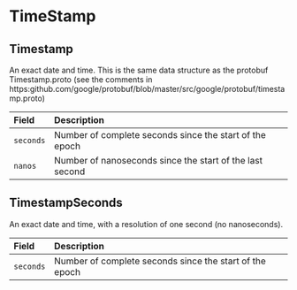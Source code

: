 # TimeStamp

## Timestamp

An exact date and time. This is the same data structure as the protobuf Timestamp.proto \(see the comments in https:github.com/google/protobuf/blob/master/src/google/protobuf/timestamp.proto\)

| Field | Description |
| :--- | :--- |
| `seconds` | Number of complete seconds since the start of the epoch |
| `nanos` | Number of nanoseconds since the start of the last second |

## TimestampSeconds

An exact date and time, with a resolution of one second \(no nanoseconds\).

| Field | Description |
| :--- | :--- |
| `seconds` | Number of complete seconds since the start of the epoch |

